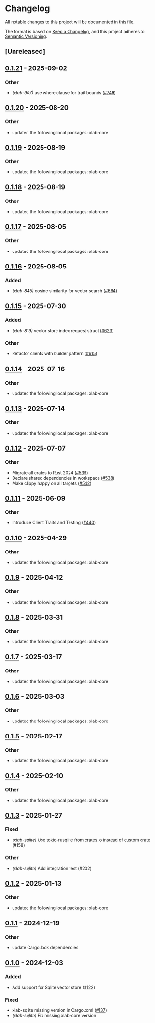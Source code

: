 # Changelog

All notable changes to this project will be documented in this file.

The format is based on [Keep a Changelog](https://keepachangelog.com/en/1.0.0/),
and this project adheres to [Semantic Versioning](https://semver.org/spec/v2.0.0.html).

## [Unreleased]

## [0.1.21](https://github.com/caojin0321/xlab/compare/xlab-sqlite-v0.1.20...xlab-sqlite-v0.1.21) - 2025-09-02

### Other

- *(xlab-907)* use where clause for trait bounds ([#749](https://github.com/caojin0321/xlab/pull/749))

## [0.1.20](https://github.com/caojin0321/xlab/compare/xlab-sqlite-v0.1.19...xlab-sqlite-v0.1.20) - 2025-08-20

### Other

- updated the following local packages: xlab-core

## [0.1.19](https://github.com/caojin0321/xlab/compare/xlab-sqlite-v0.1.18...xlab-sqlite-v0.1.19) - 2025-08-19

### Other

- updated the following local packages: xlab-core

## [0.1.18](https://github.com/caojin0321/xlab/compare/xlab-sqlite-v0.1.17...xlab-sqlite-v0.1.18) - 2025-08-19

### Other

- updated the following local packages: xlab-core

## [0.1.17](https://github.com/caojin0321/xlab/compare/xlab-sqlite-v0.1.16...xlab-sqlite-v0.1.17) - 2025-08-05

### Other

- updated the following local packages: xlab-core

## [0.1.16](https://github.com/caojin0321/xlab/compare/xlab-sqlite-v0.1.15...xlab-sqlite-v0.1.16) - 2025-08-05

### Added

- *(xlab-845)* cosine similarity for vector search ([#664](https://github.com/caojin0321/xlab/pull/664))

## [0.1.15](https://github.com/caojin0321/xlab/compare/xlab-sqlite-v0.1.14...xlab-sqlite-v0.1.15) - 2025-07-30

### Added

- *(xlab-819)* vector store index request struct ([#623](https://github.com/caojin0321/xlab/pull/623))

### Other

- Refactor clients with builder pattern ([#615](https://github.com/caojin0321/xlab/pull/615))

## [0.1.14](https://github.com/caojin0321/xlab/compare/xlab-sqlite-v0.1.13...xlab-sqlite-v0.1.14) - 2025-07-16

### Other

- updated the following local packages: xlab-core

## [0.1.13](https://github.com/caojin0321/xlab/compare/xlab-sqlite-v0.1.12...xlab-sqlite-v0.1.13) - 2025-07-14

### Other

- updated the following local packages: xlab-core

## [0.1.12](https://github.com/caojin0321/xlab/compare/xlab-sqlite-v0.1.11...xlab-sqlite-v0.1.12) - 2025-07-07

### Other

- Migrate all crates to Rust 2024 ([#539](https://github.com/caojin0321/xlab/pull/539))
- Declare shared dependencies in workspace ([#538](https://github.com/caojin0321/xlab/pull/538))
- Make clippy happy on all targets ([#542](https://github.com/caojin0321/xlab/pull/542))

## [0.1.11](https://github.com/caojin0321/xlab/compare/xlab-sqlite-v0.1.10...xlab-sqlite-v0.1.11) - 2025-06-09

### Other

- Introduce Client Traits and Testing ([#440](https://github.com/caojin0321/xlab/pull/440))

## [0.1.10](https://github.com/caojin0321/xlab/compare/xlab-sqlite-v0.1.9...xlab-sqlite-v0.1.10) - 2025-04-29

### Other

- updated the following local packages: xlab-core

## [0.1.9](https://github.com/caojin0321/xlab/compare/xlab-sqlite-v0.1.8...xlab-sqlite-v0.1.9) - 2025-04-12

### Other

- updated the following local packages: xlab-core

## [0.1.8](https://github.com/caojin0321/xlab/compare/xlab-sqlite-v0.1.7...xlab-sqlite-v0.1.8) - 2025-03-31

### Other

- updated the following local packages: xlab-core

## [0.1.7](https://github.com/caojin0321/xlab/compare/xlab-sqlite-v0.1.6...xlab-sqlite-v0.1.7) - 2025-03-17

### Other

- updated the following local packages: xlab-core

## [0.1.6](https://github.com/caojin0321/xlab/compare/xlab-sqlite-v0.1.5...xlab-sqlite-v0.1.6) - 2025-03-03

### Other

- updated the following local packages: xlab-core

## [0.1.5](https://github.com/caojin0321/xlab/compare/xlab-sqlite-v0.1.4...xlab-sqlite-v0.1.5) - 2025-02-17

### Other

- updated the following local packages: xlab-core

## [0.1.4](https://github.com/caojin0321/xlab/compare/xlab-sqlite-v0.1.3...xlab-sqlite-v0.1.4) - 2025-02-10

### Other

- updated the following local packages: xlab-core

## [0.1.3](https://github.com/caojin0321/xlab/compare/xlab-sqlite-v0.1.2...xlab-sqlite-v0.1.3) - 2025-01-27

### Fixed

- *(xlab-sqlite)* Use tokio-rusqlite from crates.io instead of custom crate (#158)

### Other

- *(xlab-sqlite)* Add integration test (#202)

## [0.1.2](https://github.com/caojin0321/xlab/compare/xlab-sqlite-v0.1.1...xlab-sqlite-v0.1.2) - 2025-01-13

### Other

- updated the following local packages: xlab-core

## [0.1.1](https://github.com/caojin0321/xlab/compare/xlab-sqlite-v0.1.0...xlab-sqlite-v0.1.1) - 2024-12-19

### Other

- update Cargo.lock dependencies

## [0.1.0](https://github.com/caojin0321/xlab/releases/tag/xlab-sqlite-v0.1.0) - 2024-12-03

### Added

- Add support for Sqlite vector store ([#122](https://github.com/caojin0321/xlab/pull/122))

### Fixed

- xlab-sqlite missing version in Cargo.toml ([#137](https://github.com/caojin0321/xlab/pull/137))
- *(xlab-sqlite)* Fix missing xlab-core version
